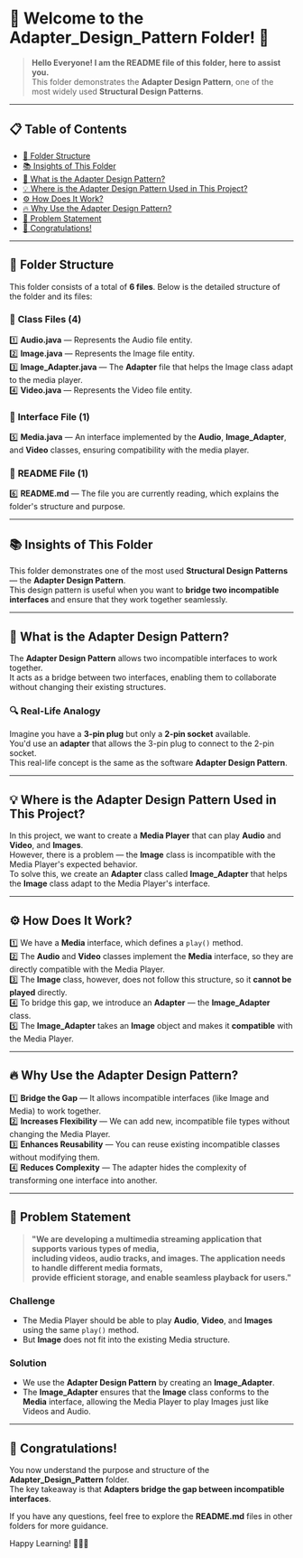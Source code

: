 # 🌟 **Welcome to the Adapter_Design_Pattern Folder!** 🌟

> **Hello Everyone! I am the README file of this folder, here to assist you.**  
> This folder demonstrates the **Adapter Design Pattern**, one of the most widely used **Structural Design Patterns**.

---

## 📋 **Table of Contents**
- [📂 Folder Structure](#-folder-structure)
- [📚 Insights of This Folder](#-insights-of-this-folder)
- [🧐 What is the Adapter Design Pattern?](#-what-is-the-adapter-design-pattern)
- [💡 Where is the Adapter Design Pattern Used in This Project?](#-where-is-the-adapter-design-pattern-used-in-this-project)
- [⚙️ How Does It Work?](#-how-does-it-work)
- [🔥 Why Use the Adapter Design Pattern?](#-why-use-the-adapter-design-pattern)
- [📘 Problem Statement](#-problem-statement)
- [🎉 Congratulations!](#-congratulations)

---

## 📂 **Folder Structure**

This folder consists of a total of **6 files**. Below is the detailed structure of the folder and its files:

### 📘 **Class Files (4)**
1️⃣ **Audio.java** — Represents the Audio file entity.  
2️⃣ **Image.java** — Represents the Image file entity.  
3️⃣ **Image_Adapter.java** — The **Adapter** file that helps the Image class adapt to the media player.  
4️⃣ **Video.java** — Represents the Video file entity.

### 📘 **Interface File (1)**
5️⃣ **Media.java** — An interface implemented by the **Audio**, **Image_Adapter**, and **Video** classes, ensuring compatibility with the media player.

### 📘 **README File (1)**
6️⃣ **README.md** — The file you are currently reading, which explains the folder's structure and purpose.

---

## 📚 **Insights of This Folder**

This folder demonstrates one of the most used **Structural Design Patterns** — the **Adapter Design Pattern**.  
This design pattern is useful when you want to **bridge two incompatible interfaces** and ensure that they work together seamlessly.

---

## 🧐 **What is the Adapter Design Pattern?**

The **Adapter Design Pattern** allows two incompatible interfaces to work together.  
It acts as a bridge between two interfaces, enabling them to collaborate without changing their existing structures.

### 🔍 **Real-Life Analogy**
Imagine you have a **3-pin plug** but only a **2-pin socket** available.  
You'd use an **adapter** that allows the 3-pin plug to connect to the 2-pin socket.  
This real-life concept is the same as the software **Adapter Design Pattern**.

---

## 💡 **Where is the Adapter Design Pattern Used in This Project?**

In this project, we want to create a **Media Player** that can play **Audio** and **Video**, and **Images**.  
However, there is a problem — the **Image** class is incompatible with the Media Player's expected behavior.  
To solve this, we create an **Adapter** class called **Image_Adapter** that helps the **Image** class adapt to the Media Player's interface.

---

## ⚙️ **How Does It Work?**

1️⃣ We have a **Media** interface, which defines a `play()` method.  
2️⃣ The **Audio** and **Video** classes implement the **Media** interface, so they are directly compatible with the Media Player.  
3️⃣ The **Image** class, however, does not follow this structure, so it **cannot be played** directly.  
4️⃣ To bridge this gap, we introduce an **Adapter** — the **Image_Adapter** class.  
5️⃣ The **Image_Adapter** takes an **Image** object and makes it **compatible** with the Media Player.

---

## 🔥 **Why Use the Adapter Design Pattern?**

1️⃣ **Bridge the Gap** — It allows incompatible interfaces (like Image and Media) to work together.  
2️⃣ **Increases Flexibility** — We can add new, incompatible file types without changing the Media Player.  
3️⃣ **Enhances Reusability** — You can reuse existing incompatible classes without modifying them.  
4️⃣ **Reduces Complexity** — The adapter hides the complexity of transforming one interface into another.

---

## 📘 **Problem Statement**

> **"We are developing a multimedia streaming application that supports various types of media,  
> including videos, audio tracks, and images. The application needs to handle different media formats,  
> provide efficient storage, and enable seamless playback for users."**

### **Challenge**
- The Media Player should be able to play **Audio**, **Video**, and **Images** using the same `play()` method.
- But **Image** does not fit into the existing Media structure.

### **Solution**
- We use the **Adapter Design Pattern** by creating an **Image_Adapter**.
- The **Image_Adapter** ensures that the **Image** class conforms to the **Media** interface, allowing the Media Player to play Images just like Videos and Audio.

---

## 🎉 **Congratulations!**
You now understand the purpose and structure of the **Adapter_Design_Pattern** folder.  
The key takeaway is that **Adapters bridge the gap between incompatible interfaces**.

If you have any questions, feel free to explore the **README.md** files in other folders for more guidance.

Happy Learning! 🚀🚀🚀

